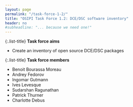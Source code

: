 ```yaml
---
layout: page
permalink: "/task-force-1-2/"
title: "OSIPI Task Force 1.2: DCE/DSC software inventory"
header: no
#subheadline: "... because we need one!"
---
```


{:.list-title}
**Task force aims**

- Create an inventory of open source DCE/DSC packages

{:.list-title}
**Task force members**

- Benoit Bourassa Moreau
- Andrey Fedorov
- Ingomar Gutmann
- Ives Levesque
- Sudarshan Ragunathan
- Patrick Thurner
- Charlotte Debus

